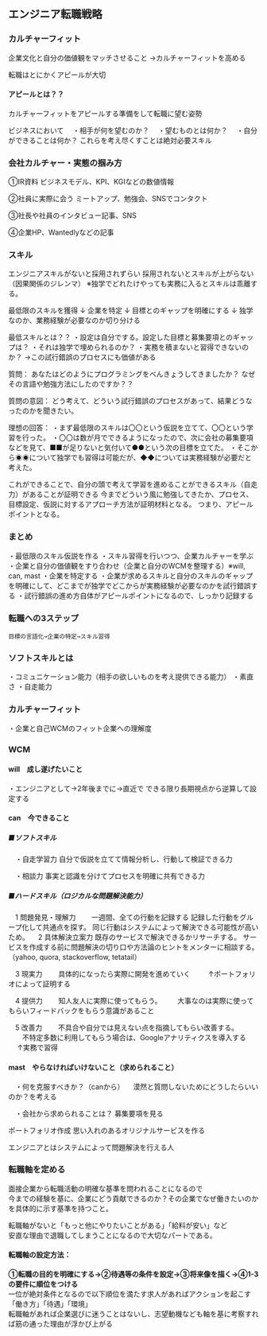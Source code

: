 ## エンジニア転職戦略

### カルチャーフィット
企業文化と自分の価値観をマッチさせること
->カルチャーフィットを高める

転職はとにかくアピールが大切

#### アピールとは？？
カルチャーフィットをアピールする準備をして転職に望む姿勢

ビジネスにおいて
　・相手が何を望むのか？
　・望むものとは何か？
　・自分ができることは何か？
これらを考え尽くすことは絶対必要スキル

### 会社カルチャー・実態の掴み方
①IR資料
ビジネスモデル、KPI、KGIなどの数値情報

②社員に実際に会う
ミートアップ、勉強会、SNSでコンタクト

③社長や社員のインタビュー記事、SNS

④企業HP、Wantedlyなどの記事

### スキル
エンジニアスキルがないと採用されずらい
採用されないとスキルが上がらない（因果関係のジレンマ）
※独学でどれたけやっても実務に入るとスキルは乖離する。

最低限のスキルを獲得
↓
企業を特定
↓
目標とのギャップを明確にする
↓
独学なのか、業務経験が必要なのか切り分ける

最低スキルとは？？
・設定は自分でする。設定した目標と募集要項とのギャップは？
・それは独学で埋められるのか？
・実務を積まないと習得できないのか？
  →この試行錯誤のプロセスにも価値がある

質問：
あなたはどのようにプログラミングをべんきょうしてきましたか？
なぜその言語や勉強方法にしたのですか？？

質問の意図：
どう考えて、どういう試行錯誤のプロセスがあって、結果どうなったのかを聞きたい。

理想の回答：
・まず最低限のスキルは〇〇という仮説を立てて、〇〇という学習を行った。
・〇〇は数が月でできるようになったので、次に会社の募集要項などを見て、■■が足りないと気付いて●●という次の目標を立てた。
・そこから◉◉について独学でも習得は可能だが、◆◆については実務経験が必要だと考えた。

これができることで、自分の頭で考えて学習を進めることができるスキル（自走力）があることが証明できる
今までどういう風に勉強してきたか、プロセス、目標設定、仮説に対するアプローチ方法が証明材料となる。
つまり、アピールポイントとなる。

### まとめ
・最低限のスキル仮説を作る
・スキル習得を行いつつ、企業カルチャーを学ぶ
・企業と自分の価値観をすり合わせ（企業と自分のWCMを整理する）※will, can, mast
・企業を特定する
・企業が求めるスキルと自分のスキルのギャップを明確にして、どこまでが独学でどこからが実務経験が必要なのかを試行錯誤する
・試行錯誤の進め方自体がアピールポイントになるので、しっかり記録する

### 転職への3ステップ
	目標の言語化→企業の特定→スキル習得


### ソフトスキルとは
・コミュニケーション能力（相手の欲しいものを考え提供できる能力）
・素直さ
・自走能力

### カルチャーフィット
・企業と自己WCMのフィット企業への理解度

### WCM
#### will　成し遂げたいこと
・エンジニアとして→2年後までに→直近で
	できる限り長期視点から逆算して設定する

#### can　今できること
##### ■ソフトスキル
　・自走学習力
	自分で仮説を立てて情報分析し、行動して検証できる力

　・相談力
	事実と認識を分けてプロセスを明確に共有できる力

##### ■ハードスキル（ロジカルな問題解決能力）
　1 問題発見・理解力
　　一週間、全ての行動を記録する
	記録した行動をグループ化して共通点を探す。
	同じ行動はシステムによって解決できる可能性が高いため。
　2 具体解決立案力
	既存のサービスで解決できるかリサーチする。
	サービスを作成する前に問題解決の切り口や方法論のヒントをメンターに相談する。（yahoo, quora, stackoverflow, tetatail）
	
　3 現実力
　　具体的になったら実際に開発を進めていく
　　
   ↑ポートフォリオによって証明する

　4 提供力
　　知人友人に実際に使ってもらう。
　　大事なのは実際に使ってもらいフィードバックをもらう意識があること

　5 改善力
　　不具合や自分では見えない点を指摘してもらい改善する。
　　不特定多数に利用してもらう場合は、Googleアナリティクスを導入する
　  ↑実務で習得
	
#### mast　やらなければいけないこと（求められること）
　・何を克服すべきか？（canから）
　漠然と質問しないためにどうしたらいいのか？を考える

　・会社から求められることは？
	募集要項を見る


ポートフォリオ作成
思い入れのあるオリジナルサービスを作る


エンジニアとはシステムによって問題解決を行える人


### 転職軸を定める  
面接企業から転職活動の明確な基準を問われることになるので  
今までの経験を基に、企業にどう貢献できるのか？その企業でなぜ働きたいのかを具体的に示す基準を持つこと。
  
転職軸がないと「もっと他にやりたいことがある」「給料が安い」など  
安直な理由で退職してしまうことになるので大切なパートである。
  
#### 転職軸の設定方法：  
**①転職の目的を明確にする→②待遇等の条件を設定→③将来像を描く→④1-3の要件に順位をつける**  
一位が絶対条件となるので以下順位を満たす求人があればアクションを起こす
「働き方」「待遇」「環境」  
転職軸があれば企業選びに迷うことはないし、志望動機なども軸を基に考察すれば筋の通った理由が浮かび上がる
